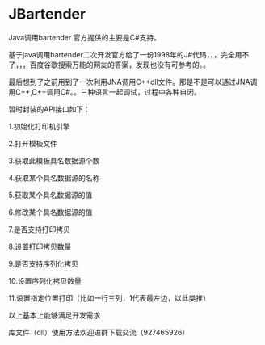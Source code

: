 # JBartender
Java调用bartender
官方提供的主要是C#支持。

基于java调用bartender二次开发官方给了一份1998年的J#代码，，，完全用不了，，，百度谷歌搜索万能的网友的答案，发现也没有可参考的。。

最后想到了之前用到了一次利用JNA调用C++dll文件。那是不是可以通过JNA调用C++,C++调用C#。。三种语言一起调试，过程中各种自闭。

暂时封装的API接口如下：

1.初始化打印机引擎

2.打开模板文件

3.获取此模板具名数据源个数

4.获取某个具名数据源的名称

5.获取某个具名数据源的值

6.修改某个具名数据源的值

7.是否支持打印拷贝

8.设置打印拷贝数量

9.是否支持序列化拷贝

10.设置序列化拷贝数量

11.设置指定位置打印（比如一行三列，1代表最左边，以此类推）

以上基本上能够满足开发需求

 

库文件（dll）使用方法欢迎进群下载交流（927465926）
